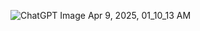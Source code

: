 ![ChatGPT Image Apr 9, 2025, 01_10_13 AM](https://github.com/user-attachments/assets/7f058792-bdd2-45f6-955f-a053f9f4cb85)
